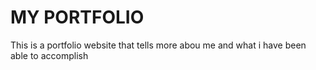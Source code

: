 # MY PORTFOLIO

This is a portfolio website that tells more abou me and what i have been able to accomplish
